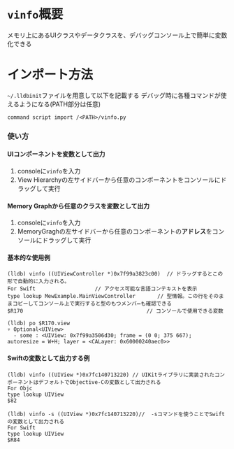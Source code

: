 #  `vinfo`概要
メモリ上にあるUIクラスやデータクラスを、デバッグコンソール上で簡単に変数化できる

# インポート方法
`~/.lldbinit`ファイルを用意して以下を記載する
デバッグ時に各種コマンドが使えるようになる(PATH部分は任意)

```
command script import /<PATH>/vinfo.py
```

### 使い方
#### UIコンポーネントを変数として出力
1. consoleに`vinfo`を入力
2. View Hierarchyの左サイドバーから任意のコンポーネントをコンソールにドラッグして実行

#### Memory Graphから任意のクラスを変数として出力
1. consoleに`vinfo`を入力
2. MemoryGraghの左サイドバーから任意のコンポーネントの**アドレス**をコンソールにドラッグして実行
  
#### 基本的な使用例
```
(lldb) vinfo ((UIViewController *)0x7f99a3823c00)  // ドラッグするとこの形で自動的に入力される。
For Swift					// アクセス可能な言語コンテキストを表示
type lookup MewExample.MainViewController   	// 型情報。この行をそのままコピーしてコンソール上で実行すると型のもつメンバ➖も確認できる　　　　　　　　　　　　
$R170   　　　　　　　　　　　　　　　　　　　　　　// コンソールで使用できる変数

(lldb) po $R170.view  
▿ Optional<UIView>   
  - some : <UIView: 0x7f99a3506d30; frame = (0 0; 375 667);    autoresize = W+H; layer = <CALayer: 0x60000240aec0>>    
```

#### Swiftの変数として出力する例
```
(lldb) vinfo ((UIView *)0x7fc140713220) // UIKitライブラリに実装されたコンポーネントはデフォルトでObjective-Cの変数として出力される
For Objc
type lookup UIView
$82

(lldb) vinfo -s ((UIView *)0x7fc140713220)//  -sコマンドを使うことでSwiftの変数として出力される
For Swift
type lookup UIView
$R84
```
